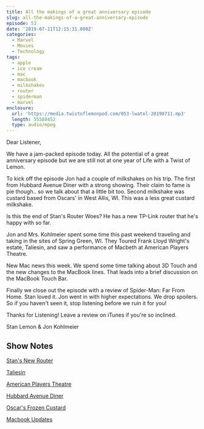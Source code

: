 ```yaml
---
title: All the makings of a great anniversary episode
slug: all-the-makings-of-a-great-anniversary-episode
episode: 53
date: '2019-07-11T12:15:31.000Z'
categories:
  - Marvel
  - Movies
  - Technology
tags:
  - apple
  - ice cream
  - mac
  - macbook
  - milkshakes
  - router
  - spiderman
  - marvel
enclosure:
  url: 'https://media.twistoflemonpod.com/053-lwatol-20190711.mp3'
  length: 55580452
  type: audio/mpeg
---
```


Dear Listener,

We have a jam-packed episode today. All the potential of a great anniversary episode but we are still not at one year of Life with a Twist of Lemon.

To kick off the episode Jon had a couple of milkshakes on his trip. The first from Hubbard Avenue Diner with a strong showing. Their claim to fame is pie though.. so we talk about that a little bit too. Second milkshake was custard based from Oscars' in West Allis, WI. This was a less great custard milkshake.

Is this the end of Stan's Router Woes? He has a new TP-Link router that he's happy with so far.

Jon and Mrs. Kohlmeier spent some time this past weekend traveling and taking in the sites of Spring Green, WI. They Toured Frank Lloyd Wright's estate, Taliesin, and saw a performance of Macbeth at American Players Theatre.

New Mac news this week. We spend some time talking about 3D Touch and the new changes to the MacBook lines. That leads into a brief discussion on the MacBook Touch Bar.

Finally we close out the episode with a review of Spider-Man: Far From Home. Stan loved it. Jon went in with higher expectations. We drop spoilers. So if you haven't seen it, stop listening before we ruin it for you!

Thanks for Listening! Leave a review on iTunes if you're so inclined.

Stan Lemon & Jon Kohlmeier

## Show Notes

[Stan's New Router](https://amzn.to/2Y2cJIs)

[Taliesin](https://www.taliesinpreservation.org)

[American Players Theatre](https://americanplayers.org)

[Hubbard Avenue Diner](https://hubbardavenuediner.com)

[Oscar's Frozen Custard](http://www.oscarscustard.com)

[Macbook Updates](https://www.apple.com/newsroom/2019/07/macbook-air-and-macbook-pro-updated-for-back-to-school-season/)
